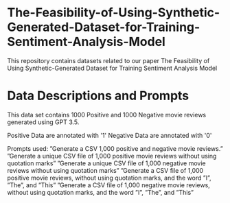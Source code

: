 # The-Feasibility-of-Using-Synthetic-Generated-Dataset-for-Training-Sentiment-Analysis-Model
This repository contains datasets related to our paper The Feasibility of Using Synthetic-Generated Dataset for Training Sentiment Analysis Model
# Data Descriptions and Prompts
This data set contains 1000 Positive and 1000 Negative movie reviews generated using GPT 3.5.

Positive Data are annotated with '1'
Negative Data are annotated with '0'

Prompts used:
”Generate a CSV 1,000 positive and negative movie
reviews.”
”Generate a unique CSV file of 1,000 positive movie reviews
without using quotation marks”
”Generate a unique CSV file of 1,000 negative movie reviews
without using quotation marks”
”Generate a CSV file of 1,000 positive movie
reviews, without using quotation marks, and the word ”I”,
”The”, and ”This”
”Generate a CSV file of 1,000 negative movie
reviews, without using quotation marks, and the word ”I”,
”The”, and ”This”

